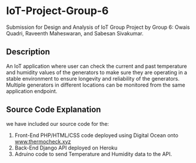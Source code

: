 # IoT-Project-Group-6
Submission for Design and Analysis of IoT Group Project by Group 6: Owais Quadri, Raveenth Maheswaran, and Sabesan Sivakumar.
## Description 
An IoT application where user can check the current and past temperature and humidity values of the generators to make sure they are operating in a stable environment to ensure longevity and reliability of the generators. Multiple generators in different locations can be monitored from the same application endpoint.  

## Source Code Explanation
we have included our source code for the:
1. Front-End PHP/HTML/CSS code deployed using Digital Ocean onto www.thermocheck.xyz
2. Back-End Django API deployed on Heroku
3. Adruino code to send Temperature and Humidity data to the API.
